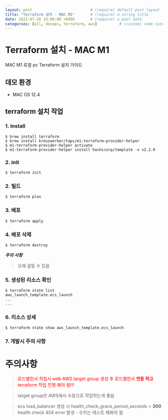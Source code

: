 ```yaml
---
layout: post                          # (require) default post layout
title: "Terraform 설치 - MAC M1"       # (require) a string title
date: 2022-07-26 19:00:00 +0900       # (require) a post date
categories: [all, devops, terraform, aws]          # (custom) some categories, but makesure these categories already exists inside path of `category/`
---
```


# Terraform 설치 - MAC M1

MAC M1 로컬 pc Terraform 설치 가이드

## 데모 환경
* MAC OS 12.4

## terraform 설치 작업
### 1. install
```
$ brew install terraform
$ brew install kreuzwerker/taps/m1-terraform-provider-helper
$ m1-terraform-provider-helper activate
$ m1-terraform-provider-helper install hashicorp/template -v v2.2.0
```


### 2. init
```
$ terraform init
```

### 2. 빌드
```
$ terraform plan
```

### 3. 배포
```
$ terraform apply
```

### 4. 배포 삭제
```
$ terraform destroy
```
***주의 사항***  
> 오래 걸릴 수 있음

### 5. 생성된 리소스 확인
```
$ terraform state list
aws_launch_template.ecs_launch
...
...
```

### 6. 리소스 상세
```
$ terraform state show aws_launch_template.ecs_launch
```

### 7. 개발시 주의 사항

# **주의사항**
> <span style="color:red">로드밸런서 작업시 web AWS target group 생성 후 로드밸런서 **연동 하고** terraform 작업 진행 해야 됨!!!</span>

> target group은 AWS에서 수동으로 작업하는게 좋음

> ecs load_balancer 생성 시 health_check_grace_period_seconds < **300**   
> health check 404 error 발생 - 수치는 테스트 해봐야 됨
